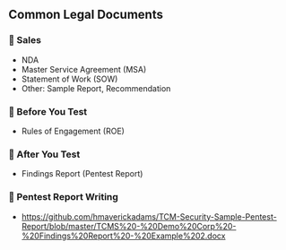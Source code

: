 ## Common Legal Documents

### 🔵 Sales
* NDA
* Master Service Agreement (MSA)
* Statement of Work (SOW)
* Other: Sample Report, Recommendation

### 🔵 Before You Test
* Rules of Engagement (ROE)

### 🔵 After You Test
* Findings Report (Pentest Report)

### 🔵 Pentest Report Writing
* https://github.com/hmaverickadams/TCM-Security-Sample-Pentest-Report/blob/master/TCMS%20-%20Demo%20Corp%20-%20Findings%20Report%20-%20Example%202.docx

